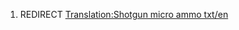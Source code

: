 1.  REDIRECT [Translation:Shotgun micro ammo
    txt/en](Translation:Shotgun_micro_ammo_txt/en "wikilink")